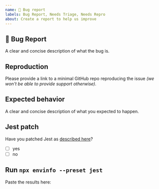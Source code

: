```yaml
---
name: 🐛 Bug report
labels: Bug Report, Needs Triage, Needs Repro
about: Create a report to help us improve
---
```


## 🐛 Bug Report

A clear and concise description of what the bug is.

## Reproduction

Please provide a link to a minimal GitHub repo reproducing the issue _(we won't be able to provide support otherwise)_.

## Expected behavior

A clear and concise description of what you expected to happen.

## Jest patch

Have you patched Jest as [described here](https://github.com/toomuchdesign/next-page-tester#optional-patch-jest)?

- [ ] yes
- [ ] no

## Run `npx envinfo --preset jest`

Paste the results here:

```bash

```

